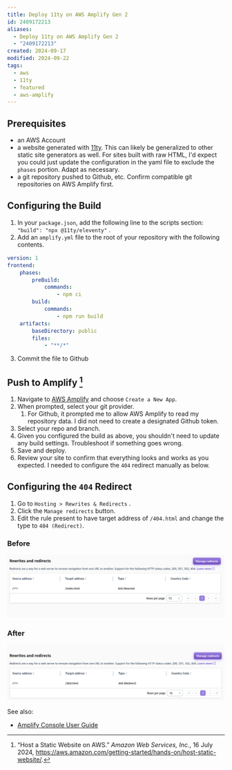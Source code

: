 ```yaml
---
title: Deploy 11ty on AWS Amplify Gen 2
id: 2409172213
aliases:
  - Deploy 11ty on AWS Amplify Gen 2
  - "2409172213"
created: 2024-09-17
modified: 2024-09-22
tags:
  - aws
  - 11ty
  - featured
  - aws-amplify
---
```

## Prerequisites
- an AWS Account
- a website generated with [11ty](https://www.11ty.dev/). This can likely be generalized to other static site generators as well. For sites built with raw HTML, I'd expect you could just update the configuration in the yaml file to exclude the `phases` portion. Adapt as necessary.
- a git repository pushed to Github, etc. Confirm compatible git repositories on AWS Amplify first.

## Configuring the Build

1. In your `package.json`, add the following line to the scripts section: `"build": "npx @11ty/eleventy"` . 
2. Add an `amplify.yml` file to the root of your repository with the following contents.

```yaml
version: 1
frontend:
	phases:
		preBuild:
			commands:
				- npm ci
		build:
			commands:
				- npm run build
	artifacts:
		baseDirectory: public
		files:
			- "**/*"
```

3. Commit the file to Github

## Push to Amplify [^1]
1. Navigate to [AWS Amplify](https://console.aws.amazon.com/amplify/apps) and choose `Create a New App`.
2. When prompted, select your git provider.
	1. For Github, it prompted me to allow AWS Amplify to read my repository data. I did not need to create a designated Github token.
3. Select your repo and branch.
4. Given you configured the build as above, you shouldn't need to update any build settings. Troubleshoot if something goes wrong.
5. Save and deploy.
6. Review your site to confirm that everything looks and works as you expected. I needed to configure the `404` redirect manually as below.
## Configuring the `404` Redirect

1. Go to `Hosting > Rewrites & Redirects` .
2. Click the `Manage redirects` button.
3. Edit the rule present to have target address of `/404.html` and change the type to `404 (Redirect)`. 

### Before

![AWS Amplify Redirect Screenshot - before](2409172213-aws-amplify-redirect-before.png)

### After

![AWS Amplify Redirect Screenshot - after](2409172213-aws-amplify-redirect-after.png)

See also:
- [Amplify Console User Guide](https://docs.aws.amazon.com/pdfs/amplify/latest/userguide/amplify-console-ug.pdf)

[^1]: “Host a Static Website on AWS.” _Amazon Web Services, Inc._, 16 July 2024, https://aws.amazon.com/getting-started/hands-on/host-static-website/.